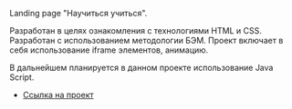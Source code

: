 Landing page "Научиться учиться".

Разработан в целях ознакомления с технологиями HTML и CSS.
Разработан с использованием методологии БЭМ.
Проект включает в себя использование iframe элементов, анимацию.

В дальнейшем планируется в данном проекте использование Java Script.

* [Ссылка на проект](https://annanikolaevaa.github.io/how-to-learn/)
